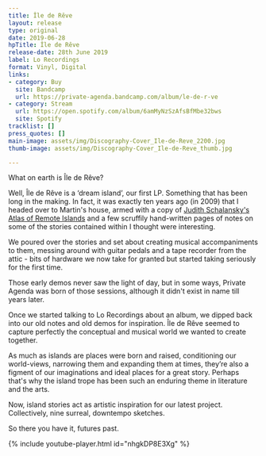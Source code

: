 ```yaml
---
title: Île de Rêve
layout: release
type: original
date: 2019-06-28
hpTitle: Île de Rêve
release-date: 28th June 2019
label: Lo Recordings
format: Vinyl, Digital
links:
- category: Buy
  site: Bandcamp
  url: https://private-agenda.bandcamp.com/album/le-de-r-ve
- category: Stream
  url: https://open.spotify.com/album/6amMyNzSzAfsBfMbe32bws
  site: Spotify
tracklist: []
press_quotes: []
main-image: assets/img/Discography-Cover_Ile-de-Reve_2200.jpg
thumb-image: assets/img/Discography-Cover_Ile-de-Reve_thumb.jpg

---
```

What on earth is Île de Rêve?

Well, Île de Rêve is a ‘dream island’, our first LP. Something that has been long in the making. In fact, it was exactly ten years ago (in 2009) that I headed over to Martin's house, armed with a copy of [Judith Schalansky's Atlas of Remote Islands](https://www.penguin.co.uk/authors/433/43320/judith-schalansky.html) and a few scruffily hand-written pages of notes on some of the stories contained within I thought were interesting.  

We poured over the stories and set about creating musical accompaniments to them, messing around with guitar pedals and a tape recorder from the attic - bits of hardware we now take for granted but started taking seriously for the first time. 

Those early demos never saw the light of day, but in some ways, Private Agenda was born of those sessions, although it didn't exist in name till years later.

Once we started talking to Lo Recordings about an album, we dipped back into our old notes and old demos for inspiration. Île de Rêve seemed to capture perfectly the conceptual and musical world we wanted to create together.

As much as islands are places were born and raised, conditioning our world-views, narrowing them and expanding them at times, they’re also a figment of our imaginations and ideal places for a great story. Perhaps that's why the island trope has been such an enduring theme in literature and the arts.

Now, island stories act as artistic inspiration for our latest project. Collectively, nine surreal, downtempo sketches.

So there you have it, futures past.

{% include youtube-player.html id="nhgkDP8E3Xg" %}